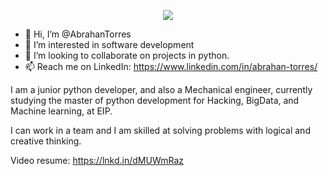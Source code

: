<p align="center">
  <a href="https://skillicons.dev">
    <img src="https://skills.thijs.gg/icons?i=py,mysql,git,django,flask,fastapi,=light" />
  </a>
</p>

- 👋 Hi, I’m @AbrahanTorres
- 👀 I’m interested in software development 
- 💞️ I’m looking to collaborate on projects in python.
- 📫 Reach me on LinkedIn: https://www.linkedin.com/in/abrahan-torres/


I am a junior python developer, and also a Mechanical engineer, currently studying the master of python development for Hacking, BigData, and Machine learning, at EIP.

I can work in a team and I am skilled at solving problems with logical and creative thinking. 

Video resume:
https://lnkd.in/dMUWmRaz

